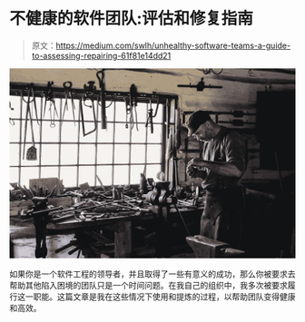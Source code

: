 # 不健康的软件团队:评估和修复指南

> 原文：<https://medium.com/swlh/unhealthy-software-teams-a-guide-to-assessing-repairing-61f81e14dd21>

![](img/958b51c4e556b55b76f5a5f8660ece7f.png)

如果你是一个软件工程的领导者，并且取得了一些有意义的成功，那么你被要求去帮助其他陷入困境的团队只是一个时间问题。在我自己的组织中，我多次被要求履行这一职能。这篇文章是我在这些情况下使用和提炼的过程，以帮助团队变得健康和高效。